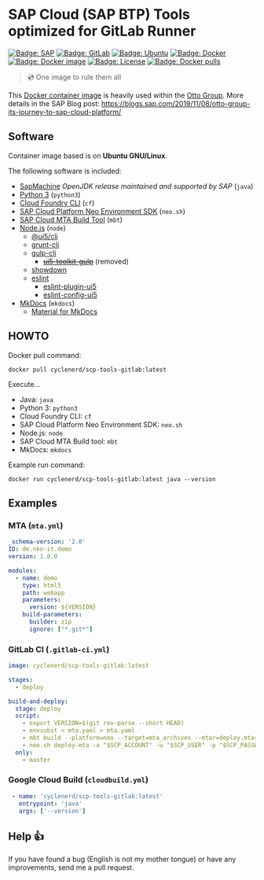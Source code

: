 # SAP Cloud (SAP BTP) Tools optimized for GitLab Runner

[![Badge: SAP](https://img.shields.io/badge/SAP-0FAAFF?logo=sap&logoColor=white)](#readme)
[![Badge: GitLab](https://img.shields.io/badge/GitLab-FC6D26.svg?logo=gitlab&logoColor=white)](#readme)
[![Badge: Ubuntu](https://img.shields.io/badge/Ubuntu-E95420.svg?logo=ubuntu&logoColor=white)](#readme)
[![Badge: Docker](https://img.shields.io/badge/Docker-%230db7ed.svg?logo=docker&logoColor=white)](#readme)
[![Badge: Docker image](https://github.com/Cyclenerd/scp-tools-gitlab/actions/workflows/docker-latest.yml/badge.svg)](https://github.com/Cyclenerd/scp-tools-gitlab/actions/workflows/docker-latest.yml)
[![Badge: License](https://img.shields.io/github/license/cyclenerd/scp-tools-gitlab)](https://github.com/Cyclenerd/scp-tools-gitlab/blob/master/LICENSE)
[![Badge: Docker pulls](https://img.shields.io/docker/pulls/cyclenerd/scp-tools-gitlab)](https://hub.docker.com/r/cyclenerd/scp-tools-gitlab)

> 💿 One image to rule them all

This [Docker container image](https://hub.docker.com/r/cyclenerd/scp-tools-gitlab) is heavily used within the [Otto Group](https://www.ottogroup.com/).
More details in the SAP Blog post: <https://blogs.sap.com/2019/11/08/otto-group-its-journey-to-sap-cloud-platform/>

## Software

Container image based is on **Ubuntu GNU/Linux**.

The following software is included:

* [SapMachine](https://sap.github.io/SapMachine/) *OpenJDK release maintained and supported by SAP* (`java`)
* [Python 3](https://www.python.org/) (`python3`)
* [Cloud Foundry CLI](https://docs.cloudfoundry.org/cf-cli/) (`cf`)
* [SAP Cloud Platform Neo Environment SDK](https://tools.hana.ondemand.com/#cloud) (`neo.sh`)
* [SAP Cloud MTA Build Tool](https://sap.github.io/cloud-mta-build-tool/) (`mbt`)
* [Node.js](https://nodejs.org/) (`node`)
  * [@ui5/cli](https://www.npmjs.com/package/@ui5/cli)
  * [grunt-cli](https://www.npmjs.com/package/grunt-cli)
  * [gulp-cli](https://www.npmjs.com/package/gulp-cli)
    * <s>[ui5-toolkit-gulp](https://www.npmjs.com/package/ui5-toolkit-gulp)</s> (removed)
  * [showdown](https://www.npmjs.com/package/showdown)
  * [eslint](https://www.npmjs.com/package/eslint)
    * [eslint-plugin-ui5](https://www.npmjs.com/package/eslint-plugin-ui5)
    * [eslint-config-ui5](https://www.npmjs.com/package/eslint-config-ui5)
* [MkDocs](https://www.mkdocs.org/) (`mkdocs`)
  * [Material for MkDocs](https://squidfunk.github.io/mkdocs-material/)

## HOWTO

Docker pull command:
```shell
docker pull cyclenerd/scp-tools-gitlab:latest
```

Execute...

* Java: `java`
* Python 3: `python3`
* Cloud Foundry CLI: `cf`
* SAP Cloud Platform Neo Environment SDK: `neo.sh`
* Node.js: `node`
* SAP Cloud MTA Build tool: `mbt`
* MkDocs: `mkdocs`

Example run command:
```
docker run cyclenerd/scp-tools-gitlab:latest java --version
```

## Examples

### MTA (`mta.yml`)

```yml
_schema-version: '2.0'
ID: de.nkn-it.demo
version: 1.0.0

modules:
  - name: demo
    type: html5
    path: webapp
    parameters:
      version: ${VERSION}
    build-parameters:
      builder: zip
      ignore: ["*.git*"]
```

### GitLab CI (`.gitlab-ci.yml`)

```yml
image: cyclenerd/scp-tools-gitlab:latest

stages:
  - deploy

build-and-deploy:
  stage: deploy
  script:
    - export VERSION=$(git rev-parse --short HEAD)
    - envsubst < mta.yaml > mta.yaml
    - mbt build --platform=neo --target=mta_archives --mtar=deploy.mtar
    - neo.sh deploy-mta -a "$SCP_ACCOUNT" -u "$SCP_USER" -p "$SCP_PASSWORD" -h hana.ondemand.com --source mta_archives/deploy.mtar --synchronous
  only:
    - master
```

### Google Cloud Build (`cloudbuild.yml`)

```yml
 - name: 'cyclenerd/scp-tools-gitlab:latest'
   entrypoint: 'java'
   args: ['--version']
```

## Help 👍

If you have found a bug (English is not my mother tongue) or have any improvements, send me a pull request.
